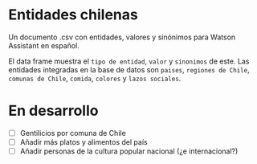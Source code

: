 # Entidades chilenas
Un documento .csv con entidades, valores y sinónimos para Watson Assistant en español.

El data frame muestra el `tipo de entidad`, `valor` y `sinonimos` de este. Las entidades integradas en la base de datos son `paises`, `regiones de Chile`, `comunas de Chile`, `comida`, `colores` y `lazos sociales`. 



# En desarrollo
- [ ] Gentilicios por comuna de Chile
- [ ] Añadir más platos y alimentos del país
- [ ] Añadir personas de la cultura popular nacional (¿e internacional?)
